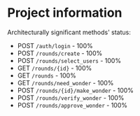 # Project information

Architecturally significant methods' status:
- POST `/auth/login` - 100%
- POST `/rounds/create` - 100%
- POST `/rounds/select_users` - 100%
- GET `/rounds/{id}` - 100%
- GET `/rounds` - 100%
- GET `/rounds/need_wonder` - 100%
- POST `/rounds/{id}/make_wonder` - 100%
- POST `/rounds/verify_wonder` - 100%
- POST `/rounds/approve_wonder` - 100%